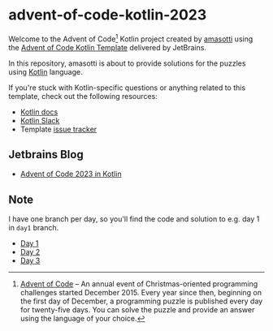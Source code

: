 # advent-of-code-kotlin-2023

Welcome to the Advent of Code[^aoc] Kotlin project created by [amasotti][github] using the [Advent of Code Kotlin Template][template] delivered by JetBrains.

In this repository, amasotti is about to provide solutions for the puzzles using [Kotlin][kotlin] language.

If you're stuck with Kotlin-specific questions or anything related to this template, check out the following resources:

- [Kotlin docs][docs]
- [Kotlin Slack][slack]
- Template [issue tracker][issues]


[^aoc]:
    [Advent of Code][aoc] – An annual event of Christmas-oriented programming challenges started December 2015.
    Every year since then, beginning on the first day of December, a programming puzzle is published every day for twenty-five days.
    You can solve the puzzle and provide an answer using the language of your choice.

## Jetbrains Blog

- [Advent of Code 2023 in Kotlin][blog]

## Note

I have one branch per day, so you'll find the code and solution to e.g. day 1 in `day1` branch.

- [Day 1](https://github.com/amasotti/advent-of-code-kotlin-2023/tree/day1)
- [Day 2](https://github.com/amasotti/advent-of-code-kotlin-2023/tree/day2)
- [Day 3](https://github.com/amasotti/advent-of-code-kotlin-2023/tree/day3)


[aoc]: https://adventofcode.com
[docs]: https://kotlinlang.org/docs/home.html
[github]: https://github.com/amasotti
[issues]: https://github.com/kotlin-hands-on/advent-of-code-kotlin-template/issues
[kotlin]: https://kotlinlang.org
[slack]: https://surveys.jetbrains.com/s3/kotlin-slack-sign-up
[template]: https://github.com/kotlin-hands-on/advent-of-code-kotlin-template
[blog]: https://blog.jetbrains.com/kotlin/2023/11/advent-of-code-2023-with-kotlin
